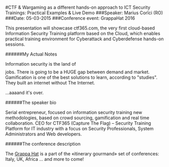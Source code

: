 #CTF & Wargaming as a different hands-on approach to ICT Security Trainings: Practical Examples & Live Demo
###Speaker: Marius Corîci (RO)
###Date: 05-03-2015
###Conference event: GrappaHat 2016

This presentation will showcase ctf365.com, the very first cloud-based Information Security Training platform based on the Cloud, which enables practical training environment for Cyberattack and Cyberdefense hands-on sessions.

######My Actual Notes

Information security is the land of $$$$ jobs. There is going to be a HUGE gap between demand and market.
Gamification is one of the best solutions to learn, according to "studies".
They built an internet without The Internet.

...aaaand it's over.

######The speaker bio

Serial entrepreneur, focused on information security training new methodologies, based on crowd sourcing, gamification and real time collaboration.
CEO for CTF365 (Capture The Flag) – Security Training Platform for IT industry with a focus on Security Professionals, System Administrators and Web developers.

######The conference description

The [Grappa Hat](https://grappahat.net) is a part of the «itinerary gourmand» set of conferences:
Italy, UK, Africa … and more to come!
